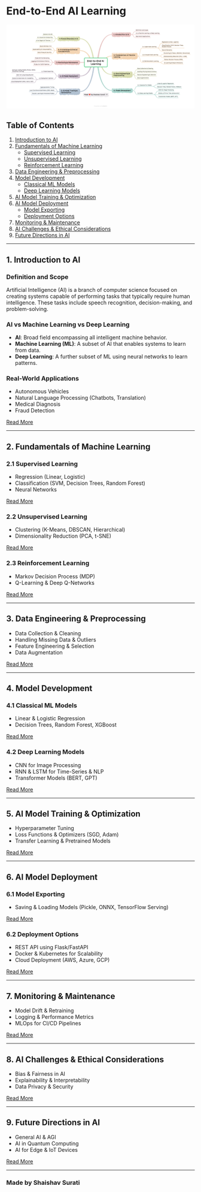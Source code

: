 # End-to-End AI Learning

![AI Overview](./ai_overview.png)


## Table of Contents

1. [Introduction to AI](./Introduction_to_AI.md)
2. [Fundamentals of Machine Learning](./Fundamentals_of_ML.md)
   - [Supervised Learning](./Supervised_Learning.md)
   - [Unsupervised Learning](./Unsupervised_Learning.md)
   - [Reinforcement Learning](./Reinforcement_Learning.md)
3. [Data Engineering & Preprocessing](./Data_Engineering.md)
4. [Model Development](./Model_Development.md)
   - [Classical ML Models](./Classical_ML.md)
   - [Deep Learning Models](./Deep_Learning.md)
5. [AI Model Training & Optimization](./Model_Training.md)
6. [AI Model Deployment](./Model_Deployment.md)
   - [Model Exporting](./Model_Exporting.md)
   - [Deployment Options](./Deployment_Options.md)
7. [Monitoring & Maintenance](./Monitoring_Maintenance.md)
8. [AI Challenges & Ethical Considerations](./AI_Ethics.md)
9. [Future Directions in AI](./Future_AI.md)

---

## 1. Introduction to AI
### Definition and Scope
Artificial Intelligence (AI) is a branch of computer science focused on creating systems capable of performing tasks that typically require human intelligence. These tasks include speech recognition, decision-making, and problem-solving.

### AI vs Machine Learning vs Deep Learning
- **AI**: Broad field encompassing all intelligent machine behavior.
- **Machine Learning (ML)**: A subset of AI that enables systems to learn from data.
- **Deep Learning**: A further subset of ML using neural networks to learn patterns.

### Real-World Applications
- Autonomous Vehicles
- Natural Language Processing (Chatbots, Translation)
- Medical Diagnosis
- Fraud Detection

[Read More](./Introduction_to_AI.md)

---

## 2. Fundamentals of Machine Learning
### 2.1 Supervised Learning
- Regression (Linear, Logistic)
- Classification (SVM, Decision Trees, Random Forest)
- Neural Networks

[Read More](./Supervised_Learning.md)

### 2.2 Unsupervised Learning
- Clustering (K-Means, DBSCAN, Hierarchical)
- Dimensionality Reduction (PCA, t-SNE)

[Read More](./Unsupervised_Learning.md)

### 2.3 Reinforcement Learning
- Markov Decision Process (MDP)
- Q-Learning & Deep Q-Networks

[Read More](./Reinforcement_Learning.md)

---

## 3. Data Engineering & Preprocessing
- Data Collection & Cleaning
- Handling Missing Data & Outliers
- Feature Engineering & Selection
- Data Augmentation

[Read More](./Data_Engineering.md)

---

## 4. Model Development
### 4.1 Classical ML Models
- Linear & Logistic Regression
- Decision Trees, Random Forest, XGBoost

[Read More](./Classical_ML.md)

### 4.2 Deep Learning Models
- CNN for Image Processing
- RNN & LSTM for Time-Series & NLP
- Transformer Models (BERT, GPT)

[Read More](./Deep_Learning.md)

---

## 5. AI Model Training & Optimization
- Hyperparameter Tuning
- Loss Functions & Optimizers (SGD, Adam)
- Transfer Learning & Pretrained Models

[Read More](./Model_Training.md)

---

## 6. AI Model Deployment
### 6.1 Model Exporting
- Saving & Loading Models (Pickle, ONNX, TensorFlow Serving)

[Read More](./Model_Exporting.md)

### 6.2 Deployment Options
- REST API using Flask/FastAPI
- Docker & Kubernetes for Scalability
- Cloud Deployment (AWS, Azure, GCP)

[Read More](./Deployment_Options.md)

---

## 7. Monitoring & Maintenance
- Model Drift & Retraining
- Logging & Performance Metrics
- MLOps for CI/CD Pipelines

[Read More](./Monitoring_Maintenance.md)

---

## 8. AI Challenges & Ethical Considerations
- Bias & Fairness in AI
- Explainability & Interpretability
- Data Privacy & Security

[Read More](./AI_Ethics.md)

---

## 9. Future Directions in AI
- General AI & AGI
- AI in Quantum Computing
- AI for Edge & IoT Devices

[Read More](./Future_AI.md)

---

### **Made by Shaishav Surati**
